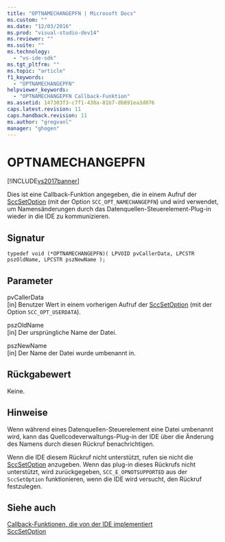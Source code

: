 ```yaml
---
title: "OPTNAMECHANGEPFN | Microsoft Docs"
ms.custom: ""
ms.date: "12/03/2016"
ms.prod: "visual-studio-dev14"
ms.reviewer: ""
ms.suite: ""
ms.technology: 
  - "vs-ide-sdk"
ms.tgt_pltfrm: ""
ms.topic: "article"
f1_keywords: 
  - "OPTNAMECHANGEPFN"
helpviewer_keywords: 
  - "OPTNAMECHANGEPFN Callback-Funktion"
ms.assetid: 147303f3-c7f1-438a-81b7-db891ea3d076
caps.latest.revision: 11
caps.handback.revision: 11
ms.author: "gregvanl"
manager: "ghogen"
---
```

# OPTNAMECHANGEPFN
[!INCLUDE[vs2017banner](../code-quality/includes/vs2017banner.md)]

Dies ist eine Callback\-Funktion angegeben, die in einem Aufruf der [SccSetOption](../extensibility/sccsetoption-function.md) \(mit der Option `SCC_OPT_NAMECHANGEPFN`\) und wird verwendet, um Namensänderungen durch das Datenquellen\-Steuerelement\-Plug\-in wieder in die IDE zu kommunizieren.  
  
## Signatur  
  
```cpp#  
typedef void (*OPTNAMECHANGEPFN)( LPVOID pvCallerData, LPCSTR pszOldName, LPCSTR pszNewName );  
```  
  
## Parameter  
 pvCallerData  
 \[in\] Benutzer Wert in einem vorherigen Aufruf der [SccSetOption](../extensibility/sccsetoption-function.md) \(mit der Option `SCC_OPT_USERDATA`\).  
  
 pszOldName  
 \[in\] Der ursprüngliche Name der Datei.  
  
 pszNewName  
 \[in\] Der Name der Datei wurde umbenannt in.  
  
## Rückgabewert  
 Keine.  
  
## Hinweise  
 Wenn während eines Datenquellen\-Steuerelement eine Datei umbenannt wird, kann das Quellcodeverwaltungs\-Plug\-in der IDE über die Änderung des Namens durch diesen Rückruf benachrichtigen.  
  
 Wenn die IDE diesem Rückruf nicht unterstützt, rufen sie nicht die [SccSetOption](../extensibility/sccsetoption-function.md) anzugeben. Wenn das plug\-in dieses Rückrufs nicht unterstützt, wird zurückgegeben, `SCC_E_OPNOTSUPPORTED` aus der `SccSetOption` funktionieren, wenn die IDE wird versucht, den Rückruf festzulegen.  
  
## Siehe auch  
 [Callback\-Funktionen, die von der IDE implementiert](../extensibility/callback-functions-implemented-by-the-ide.md)   
 [SccSetOption](../extensibility/sccsetoption-function.md)